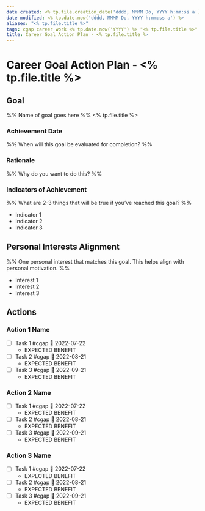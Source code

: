 ```yaml
---
date created: <% tp.file.creation_date('dddd, MMMM Do, YYYY h:mm:ss a') %>
date modified: <% tp.date.now('dddd, MMMM Do, YYYY h:mm:ss a') %>
aliases: "<% tp.file.title %>"
tags: cgap career work <% tp.date.now('YYYY') %> "<% tp.file.title %>"
title: Career Goal Action Plan - <% tp.file.title %>
---
```


# Career Goal Action Plan - <% tp.file.title %>

## Goal

%% Name of goal goes here %%
<% tp.file.title %>

### Achievement Date

%% When will this goal be evaluated for completion? %%

### Rationale

%% Why do you want to do this? %%

### Indicators of Achievement

%% What are 2-3 things that will be true if you’ve reached this goal? %%
- Indicator 1
- Indicator 2
- Indicator 3

## Personal Interests Alignment

%% One personal interest that matches this goal. This helps align with personal motivation. %%
- Interest 1
- Interest 2
- Interest 3

## Actions

### Action 1 Name

- [ ] Task 1 #cgap 📅 2022-07-22
  - EXPECTED BENEFIT
- [ ] Task 2 #cgap 📅 2022-08-21
  - EXPECTED BENEFIT
- [ ] Task 3 #cgap 📅 2022-09-21
  - EXPECTED BENEFIT

### Action 2 Name

- [ ] Task 1 #cgap 📅 2022-07-22
  - EXPECTED BENEFIT
- [ ] Task 2 #cgap 📅 2022-08-21
  - EXPECTED BENEFIT
- [ ] Task 3 #cgap 📅 2022-09-21
  - EXPECTED BENEFIT

### Action 3 Name

- [ ] Task 1 #cgap 📅 2022-07-22
  - EXPECTED BENEFIT
- [ ] Task 2 #cgap 📅 2022-08-21
  - EXPECTED BENEFIT
- [ ] Task 3 #cgap 📅 2022-09-21
  - EXPECTED BENEFIT

